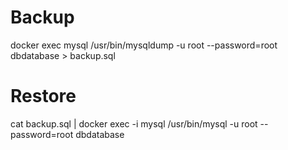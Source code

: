 # Backup
docker exec mysql /usr/bin/mysqldump -u root --password=root dbdatabase > backup.sql

# Restore
cat backup.sql | docker exec -i mysql /usr/bin/mysql -u root --password=root dbdatabase